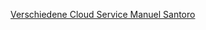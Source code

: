  <a href="[https://www.w3schools.com](https://github.com/manuelsantoro06/M346/blob/main/README.md)">Verschiedene Cloud Service Manuel Santoro</a> 
